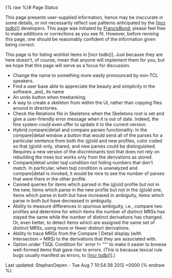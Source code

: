 {% raw %}# Page Status

This page presents user-supplied information, hence may be inaccurate in
some details, or not necessarily reflect use patterns anticipated by the
[\[incr tsdb()\]](http://www.delph-in.net/itsdb) developers. This page
was initiated by [FrancisBond](../FrancisBond); please feel free to make
additions or corrections as you see fit. However, before revising this
page, one should be reasonably confident of the information given being
correct.

This page is for listing wishlist items in \[incr tsdb()\]. Just because
they are here doesn't, of course, mean that anyone will implement them
for you, but we hope that this page will serve as a focus for
discussion.

- Change the name to something more easily pronounced by non-TCL
speakers.
- Find a user base able to appreciate the beauty and simplicity in the
software \_and\_ its name
- An undo button when treebanking.
- A way to create a skeleton from within the UI, rather than copying
files around in directories.
- Check the Relations file in Skeletons when the Skeletons root is set
and give a user-friendly error message when it is out of date.
Indeed, the fine system could even offer to update it to the current
version.
- Hybrid compare\|detail and compare parses functionality: In the
compare\|detail window a button that would send all of the parses
for a particular sentence from both the (g)old and new profiles,
color coded so that (g)old-only, shared, and new parses could be
distinguished. Requires a new version of the discriminants tool that
does not rely on rebuilding the trees but works only from the
derivations as stored.
- Compare\|detail under tsql condition not hiding numbers that don't
match. In particular, when tsql condition is unanalyzed and
compare\|detail is invoked, it would be nice to see the number of
parses that were there in the other profile.
- Canned queries for items which parsed in the (g)old profile but not
in the new, items which parse in the new profile but not in the
(g)old one, items which parse in both but have increased in
ambiguity, items which parse in both but have decreased in
ambiguity.
- Ability to measure differences in spurious ambiguity, i.e., compare
two profiles and determine for which items the number of distinct
MRSs has stayed the same while the number of distinct derivations
has changed. Or, even better, to detect items which are assigned the
same set of distinct MRSs, using more or fewer distinct derivations.
- Ability to trace MRSs from the Compare \| Detail display (with
Intersection = MRS) to the derivations that they are associated
with.
- Option under TSQL Condition for \`error != ""' to make it easier to
browse well-formed items that gave rise to errors. (This is because
lexical rule bugs usually manifest as errors, to [\[incr
tsdb()\]](http://www.delph-in.net/itsdb).)

Last updated: StephanOepen - Tue Aug 7 10:54:38 2012 +0000
{% endraw %}
